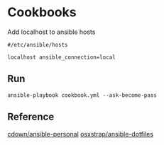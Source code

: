 # Cookbooks

Add localhost to ansible hosts

```
#/etc/ansible/hosts

localhost ansible_connection=local

```

## Run

```
ansible-playbook cookbook.yml --ask-become-pass
```

## Reference
[cdown/ansible-personal](https://github.com/cdown/ansible-personal)
[osxstrap/ansible-dotfiles](https://github.com/osxstrap/ansible-dotfiles)
